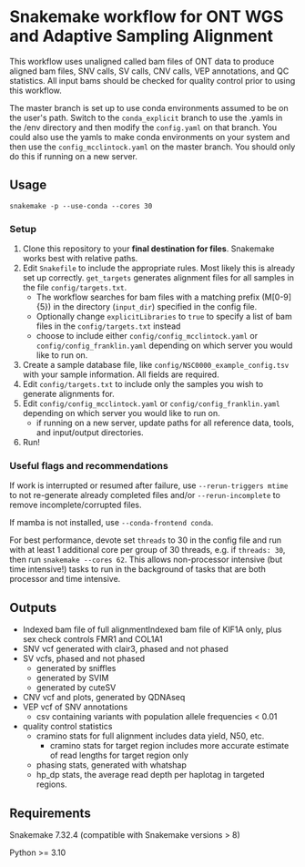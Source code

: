# Snakemake workflow for ONT WGS and Adaptive Sampling Alignment

This workflow uses unaligned called bam files of ONT data to produce aligned bam files, SNV calls, SV calls, CNV calls, VEP annotations, and QC statistics. All input bams should be checked for quality control prior to using this workflow.


The master branch is set up to use conda environments assumed to be on the user's path. Switch to the `conda_explicit` branch to use the .yamls in the /env directory and then modify the `config.yaml` on that branch. You could also use the yamls to make conda environments on your system and then use the `config_mcclintock.yaml` on the master branch. You should only do this if running on a new server. 

## Usage
```
snakemake -p --use-conda --cores 30
```

### Setup

1. Clone this repository to your **final destination for files**. Snakemake works best with relative paths.
2. Edit `Snakefile` to include the appropriate rules. Most likely this is already set up correctly. `get_targets` generates alignment files for all samples in the file `config/targets.txt`.
    - The workflow searches for bam files with a matching prefix (M[0-9]{5}) in the directory (`input_dir`) specified in the config file.
    - Optionally change `explicitLibraries` to `true` to specify a list of bam files in the `config/targets.txt` instead
    - choose to include either `config/config_mcclintock.yaml` or `config/config_franklin.yaml` depending on which server you would like to run on.
3. Create a sample database file, like  `config/NSC0000_example_config.tsv` with your sample information. All fields are required. 
4. Edit `config/targets.txt` to include only the samples you wish to generate alignments for.
5. Edit `config/config_mcclintock.yaml` or `config/config_franklin.yaml` depending on which server you would like to run on.
    - if running on a new server, update paths for all reference data, tools, and input/output directories.
6. Run!

### Useful flags and recommendations

If work is interrupted or resumed after failure, use `--rerun-triggers mtime` to not re-generate already completed files and/or `--rerun-incomplete` to remove incomplete/corrupted files.

If mamba is not installed, use `--conda-frontend conda`.

For best performance, devote set `threads` to 30 in the config file and run with at least 1 additional core per group of 30 threads, e.g. if `threads: 30`, then run `snakemake --cores 62`. This allows non-processor intensive (but time intensive!) tasks to run in the background of tasks that are both processor and time intensive.

## Outputs

- Indexed bam file of full alignmentIndexed bam file of KIF1A only, plus sex check controls FMR1 and COL1A1
- SNV vcf generated with clair3, phased and not phased
- SV vcfs, phased and not phased
    - generated by sniffles
    - generated by SVIM
    - generated by cuteSV
- CNV vcf and plots, generated by QDNAseq
- VEP vcf of SNV annotations
    - csv containing variants with population allele frequencies < 0.01
- quality control statistics
    - cramino stats for full alignment includes data yield, N50, etc.
        - cramino stats for target region includes more accurate estimate of read lengths for target region only
    - phasing stats, generated with whatshap
    - hp_dp stats, the average read depth per haplotag in targeted regions.

## Requirements

Snakemake 7.32.4 (compatible with Snakemake versions > 8)

Python >= 3.10
